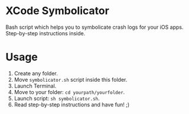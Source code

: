 # XCode Symbolicator
Bash script which helps you to symbolicate crash logs for your iOS apps. Step-by-step instructions inside.

# Usage
1. Create any folder.
2. Move `symbolicator.sh` script inside this folder.
3. Launch Terminal.
4. Move to your folder: `cd yourpath/yourfolder`.
5. Launch script: `sh symbolicator.sh`.
6. Read step-by-step instructions and have fun! ;)
